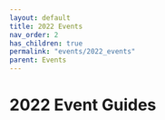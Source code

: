 ```yaml
---
layout: default
title: 2022 Events
nav_order: 2
has_children: true
permalink: "events/2022_events"
parent: Events
---
```

# 2022 Event Guides